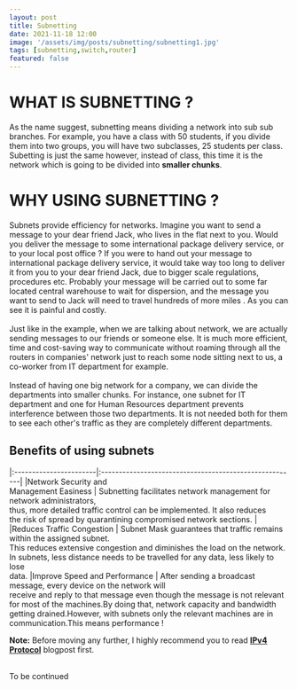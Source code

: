 ```yaml
---
layout: post
title: Subnetting
date: 2021-11-18 12:00
image: '/assets/img/posts/subnetting/subnetting1.jpg'
tags: [subnetting,switch,router]
featured: false
---
```

# WHAT IS SUBNETTING ?

As the name suggest, subnetting means dividing a network into sub sub branches. For example, you have a class with 50 students,
if you divide them into two groups, you will have two subclasses, 25 students per class. Subetting is just the same however,
instead of class, this time it is the network which is going to be divided into **smaller chunks**.

# WHY USING SUBNETTING ?

Subnets provide efficiency for networks. Imagine you want to send a message to your dear friend Jack, who lives in the flat
next to you. Would you deliver the message to some international package delivery service, or to your local post office ?
If you were to hand out your message to international package delivery service, it would take way too long to deliver it from
you to your dear friend Jack, due to bigger scale regulations, procedures etc. Probably your message will be carried out to some
far located central warehouse to wait for dispersion, and the message you want to send to Jack will need to travel hundreds of more miles
. As you can see it is painful and costly.
<br><br>
Just like in the example, when we are talking about network, we are actually sending messages to our friends or someone else. It is 
much more efficient, time and cost-saving way to communicate without roaming through all the routers in companies'
network just to reach some node sitting next to us, a co-worker from IT department for example.
<br><br>
Instead of having one big network for a company, we can divide the departments into smaller chunks. For instance, one subnet for 
IT department and one for Human Resources department prevents interference between those two departments. It is not needed
both for them to see each other's traffic as they are completely different departments.

## Benefits of using subnets

|:-----------------------|:-------------------------------------------------------|
|Network Security and<br>Management Easiness | Subnetting facilitates network management for network administrators,<br>thus, more detailed traffic control can be implemented. It also reduces <br>the risk of spread by quarantining compromised network sections.     |
|Reduces Traffic Congestion | Subnet Mask guarantees that traffic remains within the assigned subnet.<br>This reduces extensive congestion and diminishes the load on the network.<br> In subnets, less distance needs to be travelled for any data, less likely to lose <br>data.
|Improve Speed and Performance | After sending a broadcast message, every device on the network will <br>receive and reply to that message even though the message is not relevant <br>for most of the machines.By doing that, network capacity and bandwidth <br>getting drained.However, with subnets only the relevant machines are in<br> communication.This means performance !

**Note:** Before moving any further, I highly recommend you to read [**IPv4 Protocol**](https://krygennn.github.io/posts/ipv4-addresses) blogpost first.

<br>
To be continued
